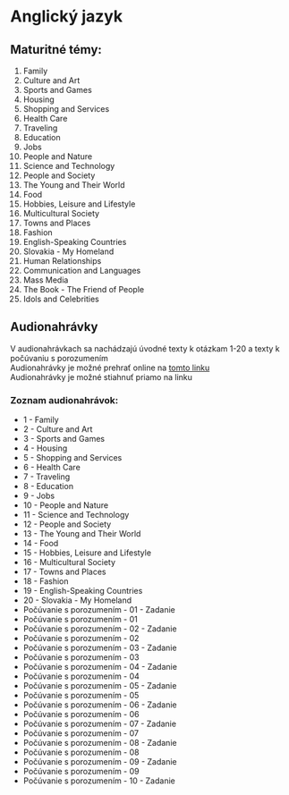 # Anglický jazyk

## Maturitné témy:  
1. Family
2. Culture and Art
3. Sports and Games
4. Housing
5. Shopping and Services
6. Health Care
7. Traveling
8. Education
9. Jobs
10. People and Nature
11. Science and Technology
12. People and Society
13. The Young and Their World
14. Food
15. Hobbies, Leisure and Lifestyle
16. Multicultural Society
17. Towns and Places
18. Fashion
19. English-Speaking Countries
20. Slovakia - My Homeland
21. Human Relationships
22. Communication and Languages
23. Mass Media
24. The Book - The Friend of People
25. Idols and Celebrities

## Audionahrávky
V audionahrávkach sa nachádzajú úvodné texty k otázkam 1-20 a texty k počúvaniu s porozumením  
Audionahrávky je možné prehrať online na [tomto linku](https://mega.nz/folder/Cu5iWKyR#eGQmG-ondWJ5tWGKO8oDZQ)  
Audionahrávky je možné stiahnuť priamo na linku  


### Zoznam audionahrávok:
- 1 - Family
- 2 - Culture and Art
- 3 - Sports and Games
- 4 - Housing
- 5 - Shopping and Services
- 6 - Health Care
- 7 - Traveling
- 8 - Education
- 9 - Jobs
- 10 - People and Nature
- 11 - Science and Technology
- 12 - People and Society
- 13 - The Young and Their World
- 14 - Food
- 15 - Hobbies, Leisure and Lifestyle
- 16 - Multicultural Society
- 17 - Towns and Places
- 18 - Fashion
- 19 - English-Speaking Countries
- 20 - Slovakia - My Homeland
- Počúvanie s porozumením - 01 - Zadanie
- Počúvanie s porozumením - 01
- Počúvanie s porozumením - 02 - Zadanie
- Počúvanie s porozumením - 02
- Počúvanie s porozumením - 03 - Zadanie
- Počúvanie s porozumením - 03
- Počúvanie s porozumením - 04 - Zadanie
- Počúvanie s porozumením - 04
- Počúvanie s porozumením - 05 - Zadanie
- Počúvanie s porozumením - 05
- Počúvanie s porozumením - 06 - Zadanie
- Počúvanie s porozumením - 06
- Počúvanie s porozumením - 07 - Zadanie
- Počúvanie s porozumením - 07
- Počúvanie s porozumením - 08 - Zadanie
- Počúvanie s porozumením - 08
- Počúvanie s porozumením - 09 - Zadanie
- Počúvanie s porozumením - 09
- Počúvanie s porozumením - 10 - Zadanie
